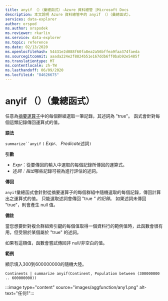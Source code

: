 ```yaml
---
title: anyif （）（彙總函式）-Azure 資料總管 |Microsoft Docs
description: 本文說明 Azure 資料總管中的 anyif （）（彙總函式）。
services: data-explorer
author: orspod
ms.author: orspodek
ms.reviewer: rkarlin
ms.service: data-explorer
ms.topic: reference
ms.date: 02/13/2020
ms.openlocfilehash: 54431e2d088f60fa8ea2a56bffea9faa374faeda
ms.sourcegitcommit: aaada224e2f8824b51e167ddb6ff0bab92e5485f
ms.translationtype: MT
ms.contentlocale: zh-TW
ms.lasthandoff: 06/09/2020
ms.locfileid: "84626675"
---
```

# <a name="anyif-aggregation-function"></a>anyif （）（彙總函式）

任意為[摘要運算子](summarizeoperator.md)中的每個群組選取一筆記錄，其述詞為 "true"。 函式會針對每個這類記錄傳回運算式的值。

**語法**

`summarize``anyif` `(` *Expr*、 *Predicate*述詞`)`

**引數**

* *Expr*：從要傳回的輸入中選取的每個記錄所傳回的運算式。
* 述*詞：指出*哪些記錄可視為進行評估的述詞。

**傳回**

`anyif`彙總函式會針對從摘要運算子的每個群組中隨機選取的每個記錄，傳回計算出之運算式的值。 只能選取述詞會傳回 "true *" 的記錄*。 如果述詞未傳回 "true"，則會產生 null 值。

**備註**

當您想要針對複合群組索引鍵的每個值取得一個資料行的範例值時，此函數會很有用，但受限於某個屬於 "true" 的述詞。

如果有這類值，函數會嘗試傳回非 null/非空白的值。

**範例**

顯示填入300到600000000的隨機大陸。

```kusto
Continents | summarize anyif(Continent, Population between (300000000 .. 600000000))
```

:::image type="content" source="images/aggfunction/any1.png" alt-text="任何1":::
